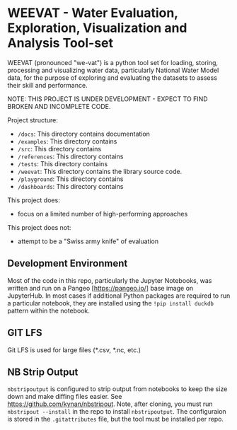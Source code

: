 # WEEVAT - Water Evaluation, Exploration, Visualization and Analysis Tool-set
WEEVAT (pronounced "we-vat") is a python tool set for loading, storing, processing and visualizing water data, particularly National Water Model data, for the purpose of exploring and evaluating the datasets to assess their skill and performance.

NOTE: THIS PROJECT IS UNDER DEVELOPMENT - EXPECT TO FIND BROKEN AND INCOMPLETE CODE.

Project structure:

- `/docs`: This directory contains documentation
- `/examples`: This directory contains
- `/src`: This directory contains
- `/references`: This directory contains
- `/tests`: This directory contains
- `/weevat`: This directory contains the library source code.
- `/playground`: This directory contains
- `/dashboards`: This directory contains

This project does:
- focus on a limited number of high-performing approaches

This project does not:
- attempt to be a "Swiss army knife" of evaluation

## Development Environment
Most of the code in this repo, particularly the Jupyter Notebooks, was written and run on a Pangeo [https://pangeo.io/] base image on JupyterHub. In most cases if additional Python packages are required to run a particular notebook, they are installed using the `!pip install duckdb` pattern within the notebook.

## GIT LFS
Git LFS is used for large files (*.csv, *.nc, etc.)

## NB Strip Output
`nbstripoutput` is configured to strip output from notebooks to keep the size down and make diffing files easier.  See https://github.com/kynan/nbstripout.
Note, after cloning, you must run `nbstripout --install` in the repo to install `nbstripoutput`.
The configuraion is stored in the `.gitattributes` file, but the tool must be installed per repo.
